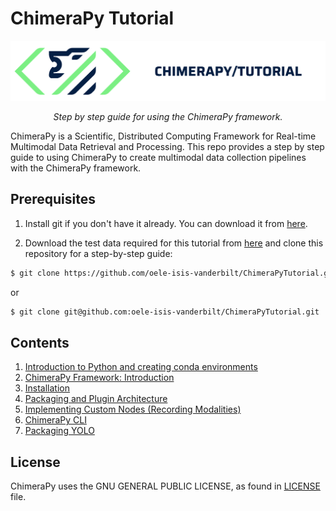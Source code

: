 # ChimeraPy Tutorial
<p align="center">
  <a href="https://github.com/ChimeraPy/Benchmarks"><img src="./images/banner.png" alt="ChimeraPy"></a>
</p>
<p align="center">
    <em>Step by step guide for using the ChimeraPy framework.</em>
</p>

ChimeraPy is a Scientific, Distributed Computing Framework for Real-time Multimodal Data Retrieval and Processing. This repo provides a step by step guide to using ChimeraPy to create multimodal data collection pipelines with the ChimeraPy framework.

## Prerequisites
1. Install git if you don't have it already. You can download it from [here](https://git-scm.com/downloads).

2. Download the test data required for this tutorial from [here](https://vanderbilt.box.com/s/2xpp0e2uy3mhr1iuipnpbgumf80yqyuu) and clone this repository for a step-by-step guide:

```bash
$ git clone https://github.com/oele-isis-vanderbilt/ChimeraPyTutorial.git
```
or
```bash
$ git clone git@github.com:oele-isis-vanderbilt/ChimeraPyTutorial.git
```

## Contents

1. [Introduction to Python and creating conda environments](./00-Python-Conda-Setup/README.md)
2. [ChimeraPy Framework: Introduction](./01-ChimeraPy-Intro/README.md)
3. [Installation](./02-Installation/README.md)
4. [Packaging and Plugin Architecture](./03-Packaging/README.md)
5. [Implementing Custom Nodes (Recording Modalities)](./04-CustomNodes/README.md)
6. [ChimeraPy CLI](./05-PipelineCLI/README.md)
7. [Packaging YOLO](./06-PackagingYOLO/README.md)

## License
ChimeraPy uses the GNU GENERAL PUBLIC LICENSE, as found in [LICENSE](./LICENSE) file.